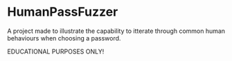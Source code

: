 # HumanPassFuzzer
A project made to illustrate the capability to itterate through common human behaviours when choosing a password.

EDUCATIONAL PURPOSES ONLY!
